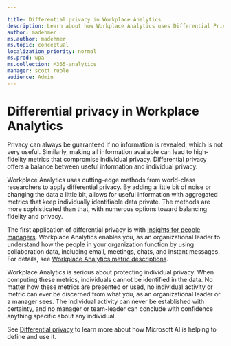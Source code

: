 ```yaml
---

title: Differential privacy in Workplace Analytics  
description: Learn about how Workplace Analytics uses Differential Privacy technology for data analysis
author: madehmer
ms.author: madehmer
ms.topic: conceptual
localization_priority: normal 
ms.prod: wpa
ms.collection: M365-analytics
manager: scott.ruble
audience: Admin
---
```


# Differential privacy in Workplace Analytics

Privacy can always be guaranteed if no information is revealed, which is not very useful. Similarly, making all information available can lead to high-fidelity metrics that compromise individual privacy. Differential privacy offers a balance between useful information and individual privacy.

Workplace Analytics uses cutting-edge methods from world-class researchers to apply differential privacy. By adding a little bit of noise or changing the data a little bit, allows for useful information with aggregated metrics that keep individually identifiable data private. The methods are more sophisticated than that, with numerous options toward balancing fidelity and privacy.

The first application of differential privacy is with [Insights for people managers](../use/pm-home.md). Workplace Analytics enables you, as an organizational leader to understand how the people in your organization function by using collaboration data, including email, meetings, chats, and instant messages. For details, see [Workplace Analytics metric descriptions](../use/metric-definitions.md).

Workplace Analytics is serious about protecting individual privacy. When computing these metrics, individuals cannot be identified in the data. No matter how these metrics are presented or used, no individual activity or metric can ever be discerned from what you, as an organizational leader or a manager sees. The individual activity can never be established with certainty, and no manager or team-leader can conclude with confidence anything specific about any individual.

See [Differential privacy](https://www.microsoft.com/ai/ai-lab-differential-privacy) to learn more about how Microsoft AI is helping to define and use it.
